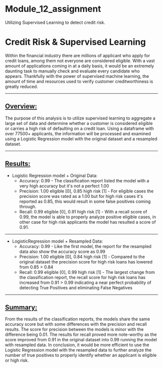 # Module_12_assignment
Utilizing Supervised Learning to detect credit risk.


# Credit Risk & Supervised Learning

Within the financial industry there are millions of applicant who apply for credit loans, among them not everyone are considered eligible.
With a vast amount of applications coming in at a daily basis, it would be an extremely daunting task to manually check and evaluate every candidate who appears. Thankfully with the power of supervised machine learning, the amount of time and resources used to verify customer creditworthiness is greatly reduced.


___
## <u>Overview:</u>

The purpose of this analysis is to utilize supervised learning to aggregate a large set of data and determine whether a customer is considered eligible or carries a high risk of defaulting on a credit loan. 
Using a dataframe with over 77500+ applicants, the information will be processed and examined using a Logistic Regression model with the original dataset and a resampled dataset.

___

## <u>Results:</u>

* Logistic Regression model + Original Data:
    * Accuracy: 0.99 - The classification report listed the model with a very high accuracy but it's not a perfect 1.00
    * Precision: 1.00 eligible [0], 0.85 high risk [1] - For eligible cases the precision score was rated as a 1.00 but for high risk cases it's reported as 0.85, this would result in some false positives coming through.
    * Recall: 0.99 eligible [0], 0.91 high risk [1] - With a recall score of 0.99, the model is able to properly analyze positive eligible cases, in other case for high risk applicants the model has resulted a score of 0.91. 

___
* LogisticRegression model + Resampled Data:
    * Accuracy:  0.99 - Like the first model, the report for the resampled data also show the accuracy score as 0.99
    * Precision: 1.00 eligible [0], 0.84 high risk [1] - Compared to the original dataset the precision score for high risk loans has lowered from 0.85 > 0.84
    * Recall: 0.99 eligible [0], 0.99 high risk [1] - The largest change from the classification report, the recall score for high risk loans has increased from 0.91 > 0.99
        indicating a near perfect probability of detecting True Positives and eliminating False Negatives

---

## <u>Summary:</u>
From the results of the classification reports, the models share the same accuracy score but with some differences with the precision and recall results. The score for precision between the models is minor with the difference being 0.01.
The results for recall proved more note-worthy as the score improved from 0.91 in the original dataset into 0.99 running the model with resampled data. In conclusion, it would be more efficient to use the Logistic Regression model with the resampled data to further analyze the number of true positives to properly identify whether an applicant is eligible or high risk.
